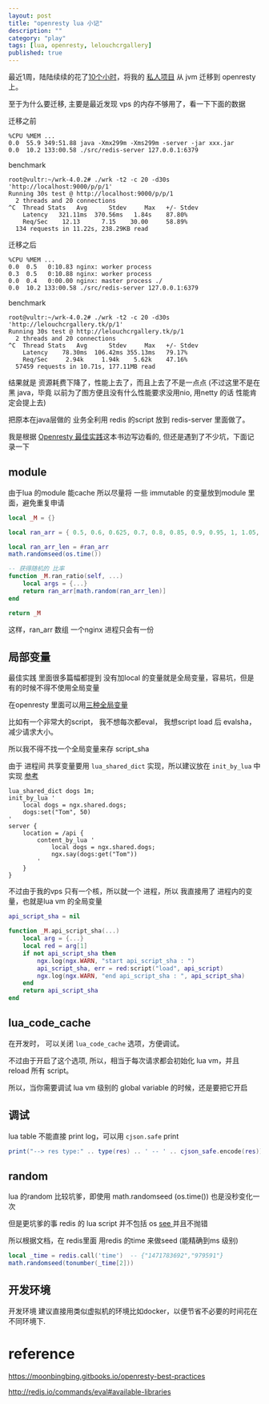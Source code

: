 ```yaml
---
layout: post
title: "openresty lua 小记"
description: ""
category: "play"
tags: [lua, openresty, lelouchcrgallery]
published: true
---
```


最近1周，陆陆续续的花了[10个小时](https://wakatime.com/@282d837d-0987-4551-8598-40b5577dd621/projects/rrgdfphytn?start=2016-08-15&end=2016-08-21)，将我的 [私人项目](http://lelouchcrgallery.tk/) 从 jvm 迁移到 openresty 上。

至于为什么要迁移, 主要是最近发现 vps 的内存不够用了，看一下下面的数据

迁移之前

```
%CPU %MEM ...
0.0  55.9 349:51.88 java -Xmx299m -Xms299m -server -jar xxx.jar
0.0  10.2 133:00.58 ./src/redis-server 127.0.0.1:6379
```

benchmark

```
root@vultr:~/wrk-4.0.2# ./wrk -t2 -c 20 -d30s 'http://localhost:9000/p/p/1'
Running 30s test @ http://localhost:9000/p/p/1
  2 threads and 20 connections
^C  Thread Stats   Avg      Stdev     Max   +/- Stdev
    Latency   321.11ms  370.56ms   1.84s    87.80%
    Req/Sec    12.13      7.15    30.00     58.89%
  134 requests in 11.22s, 238.29KB read
```

迁移之后

```
%CPU %MEM ...
0.0  0.5   0:10.83 nginx: worker process
0.3  0.5   0:10.88 nginx: worker process
0.0  0.4   0:00.00 nginx: master process ./
0.0  10.2 133:00.58 ./src/redis-server 127.0.0.1:6379
```

benchmark

```
root@vultr:~/wrk-4.0.2# ./wrk -t2 -c 20 -d30s 'http://lelouchcrgallery.tk/p/1'
Running 30s test @ http://lelouchcrgallery.tk/p/1
  2 threads and 20 connections
^C  Thread Stats   Avg      Stdev     Max   +/- Stdev
    Latency    78.30ms  106.42ms 355.13ms   79.17%
    Req/Sec     2.94k     1.94k    5.62k    47.16%
  57459 requests in 10.71s, 177.11MB read
```

结果就是 资源耗费下降了，性能上去了，而且上去了不是一点点 (不过这里不是在黑 java，毕竟 以前为了图方便且没有什么性能要求没用nio, 用netty 的话 性能肯定会提上去)

把原本在java层做的 业务全利用 redis 的script 放到 redis-server 里面做了。


我是根据 [Openresty 最佳实践](https://moonbingbing.gitbooks.io/openresty-best-practices)这本书边写边看的, 但还是遇到了不少坑，下面记录一下


## module 

由于lua 的module 能cache 所以尽量将 一些 immutable 的变量放到module 里面，避免重复申请

```lua
local _M = {}

local ran_arr = { 0.5, 0.6, 0.625, 0.7, 0.8, 0.85, 0.9, 0.95, 1, 1.05, 1.1, 1.15, 1.2, 1.25, 1.3, 1.35,1.4, 1.5, 1.75, 2, 2.5, 3 }

local ran_arr_len = #ran_arr
math.randomseed(os.time())

-- 获得随机的 比率
function _M.ran_ratio(self, ...)
    local args = {...}
    return ran_arr[math.random(ran_arr_len)]
end

return _M
```

这样，ran_arr 数组 一个nginx 进程只会有一份


## 局部变量

最佳实践 里面很多篇幅都提到 没有加local 的变量就是全局变量，容易坑，但是有的时候不得不使用全局变量

在openresty 里面可以用[三种全局变量](https://moonbingbing.gitbooks.io/openresty-best-practices/content/ngx_lua/lua-variable-scope.html)

比如有一个非常大的script， 我不想每次都eval， 我想script load 后 evalsha，减少请求大小。

所以我不得不找一个全局变量来存 script_sha 

由于 进程间 共享变量要用 `lua_shared_dict` 实现，所以建议放在 `init_by_lua` 中实现 [参考](http://www.mrhaoting.com/?p=157)

```
lua_shared_dict dogs 1m;
init_by_lua '
    local dogs = ngx.shared.dogs;
    dogs:set("Tom", 50)
'
server {
    location = /api {
        content_by_lua '
            local dogs = ngx.shared.dogs;
            ngx.say(dogs:get("Tom"))
        '
    }
}
```

不过由于我的vps 只有一个核，所以就一个 进程，所以 我直接用了 进程内的变量，也就是lua vm 的全局变量

```lua
api_script_sha = nil

function _M.api_script_sha(...)
    local arg = {...}
    local red = arg[1]
    if not api_script_sha then
        ngx.log(ngx.WARN, "start api_script_sha : ")
        api_script_sha, err = red:script("load", api_script)
        ngx.log(ngx.WARN, "end api_script_sha : ", api_script_sha)
    end
    return api_script_sha
end
```

## lua_code_cache

在开发时， 可以关闭 `lua_code_cache` 选项，方便调试。

不过由于开启了这个选项, 所以，相当于每次请求都会初始化 lua vm，并且 reload 所有 script。

所以，当你需要调试 lua vm 级别的 global variable 的时候，还是要把它开启

## 调试

lua table 不能直接 print log，可以用 `cjson.safe` print 

```lua
print("--> res type:" .. type(res) .. ' -- ' .. cjson_safe.encode(res))
```

## random

lua 的random 比较坑爹，即使用 math.randomseed (os.time()) 也是没秒变化一次

但是更坑爹的事 redis 的 lua script 并不包括 os [see ](http://redis.io/commands/eval#available-libraries) 并且不抛错

所以根据文档，在 redis里面 用redis 的time 来做seed (能精确到ms 级别)

```lua
local _time = redis.call('time')  -- {"1471783692","979591"}
math.randomseed(tonumber(_time[2]))
```

## 开发环境

开发环境 建议直接用类似虚拟机的环境比如docker，以便节省不必要的时间花在不同环境下.


# reference

https://moonbingbing.gitbooks.io/openresty-best-practices

http://redis.io/commands/eval#available-libraries


